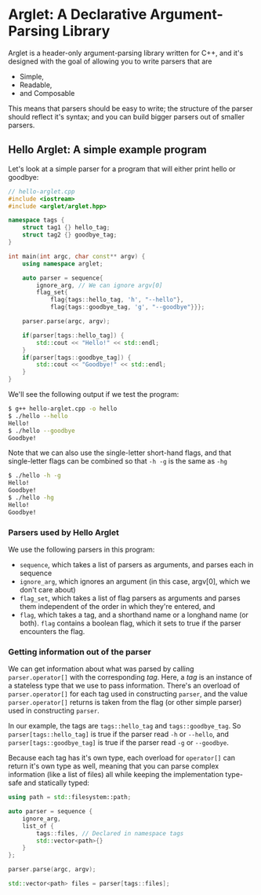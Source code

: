 # Arglet: A Declarative Argument-Parsing Library
Arglet is a header-only argument-parsing library written for C++, and it's designed with the goal of allowing you to write parsers that are 
- Simple,
- Readable,
- and Composable

This means that parsers should be easy to write; the structure of the parser should reflect it's syntax; and you can build bigger parsers out of smaller parsers.
## Hello Arglet: A simple example program
Let's look at a simple parser for a program that will either print hello or goodbye:
```cpp
// hello-arglet.cpp
#include <iostream>
#include <arglet/arglet.hpp>

namespace tags {
    struct tag1 {} hello_tag;
    struct tag2 {} goodbye_tag;
}

int main(int argc, char const** argv) {
    using namespace arglet;

    auto parser = sequence{
        ignore_arg, // We can ignore argv[0]
        flag_set{
            flag{tags::hello_tag, 'h', "--hello"},
            flag{tags::goodbye_tag, 'g', "--goodbye"}}};

    parser.parse(argc, argv);

    if(parser[tags::hello_tag]) {
        std::cout << "Hello!" << std::endl;
    }
    if(parser[tags::goodbye_tag]) {
        std::cout << "Goodbye!" << std::endl;
    }
}
```
We'll see the following output if we test the program:
```bash
$ g++ hello-arglet.cpp -o hello
$ ./hello --hello
Hello!
$ ./hello --goodbye
Goodbye!
```
Note that we can also use the single-letter short-hand flags, and that single-letter flags can be combined so that `-h -g` is the same as `-hg`
```bash
$ ./hello -h -g
Hello!
Goodbye!
$ ./hello -hg
Hello!
Goodbye!
```
### Parsers used by Hello Arglet
We use the following parsers in this program:
- `sequence`, which takes a list of parsers as arguments, and parses each in sequence
- `ignore_arg`, which ignores an argument (in this case, argv[0], which we don't care about)
- `flag_set`, which takes a list of flag parsers as arguments and parses them independent of the order in which they're entered, and
- `flag`, which takes a tag, and a shorthand name or a longhand name (or both). `flag` contains a boolean flag, which it sets to true if the parser encounters the flag.
### Getting information out of the parser
We can get information about what was parsed by calling `parser.operator[]` with the corresponding *tag*. Here, a *tag* is an instance of a stateless type that we use to pass information. There's an overload of `parser.operator[]` for each tag used in constructing `parser`, and the value `parser.operator[]` returns is taken from the flag (or other simple parser) used in constructing `parser`. 

In our example, the tags are `tags::hello_tag` and `tags::goodbye_tag`.  So `parser[tags::hello_tag]` is true if the parser read `-h` or `--hello`, and `parser[tags::goodbye_tag]` is true if the parser read `-g` or `--goodbye`.

Because each tag has it's own type, each overload for `operator[]` can return it's own type as well, meaning that you can parse complex information (like a list of files) all while keeping the implementation type-safe and statically typed:
```cpp
using path = std::filesystem::path;

auto parser = sequence {
    ignore_arg,
    list_of {
        tags::files, // Declared in namespace tags
        std::vector<path>{}
    }
};

parser.parse(argc, argv);

std::vector<path> files = parser[tags::files];
``` 
